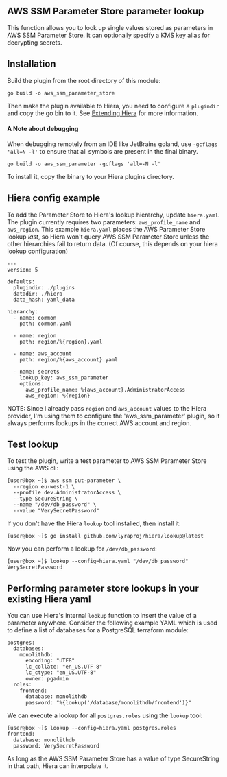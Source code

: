 ## AWS SSM Parameter Store parameter lookup

This function allows you to look up single values stored as parameters in AWS SSM Parameter Store. It can optionally specify a KMS key alias for decrypting secrets.

## Installation
Build the plugin from the root directory of this module:
```
go build -o aws_ssm_parameter_store
```
Then make the plugin available to Hiera, you need to configure a `plugindir` and copy the go bin to it. See [Extending Hiera](https://github.com/lyraproj/hiera#Extending-Hiera) for more information.

#### A Note about debugging
When debugging remotely from an IDE like JetBrains goland, use `-gcflags 'all=N -l'` to ensure that all symbols are present in the
final binary.
```
go build -o aws_ssm_parameter -gcflags 'all=-N -l'
```

To install it, copy the binary to your Hiera plugins directory.

## Hiera config example
To add the Parameter Store to Hiera's lookup hierarchy, update `hiera.yaml`. The plugin currently requires two parameters: `aws_profile_name` and `aws_region`. This example `hiera.yaml` places the AWS Parameter Store lookup _last_, so Hiera won't query AWS SSM Parameter Store unless the other hierarchies fail to return data. (Of course, this depends on your hiera lookup configuration)

```
---
version: 5

defaults:
  plugindir: ./plugins
  datadir: ./hiera
  data_hash: yaml_data

hierarchy:
  - name: common
    path: common.yaml

  - name: region
    path: region/%{region}.yaml

  - name: aws_account
    path: region/%{aws_account}.yaml

  - name: secrets
    lookup_key: aws_ssm_parameter
    options:
      aws_profile_name: %{aws_account}.AdministratorAccess
      aws_region: %{region}
```

NOTE: Since I already pass `region` and `aws_account` values to the Hiera provider, I'm using them to configure the 'aws_ssm_parameter' plugin, so it always performs lookups in the correct AWS account and region.

## Test lookup
To test the plugin, write a test parameter to AWS SSM Parameter Store using the AWS cli:

```
[user@box ~]$ aws ssm put-parameter \
  --region eu-west-1 \
  --profile dev.AdministratorAccess \
  --type SecureString \
  --name "/dev/db_password" \
  --value "VerySecretPassword"
```

If you don't have the Hiera `lookup` tool installed, then install it:

```
[user@box ~]$ go install github.com/lyraproj/hiera/lookup@latest
```

Now you can perform a lookup for `/dev/db_password`: 

```
[user@box ~]$ lookup --config=hiera.yaml "/dev/db_password"
VerySecretPassword
```

## Performing parameter store lookups in your existing Hiera yaml
You can use Hiera's internal `lookup` function to insert the value of a parameter anywhere. Consider the following example YAML which is used to define a list of databases for a PostgreSQL terraform module:

```
postgres:
  databases:
    monolithdb:
      encoding: "UTF8"
      lc_collate: "en_US.UTF-8"
      lc_ctype: "en_US.UTF-8"
      owner: pgadmin
  roles:
    frontend:
      database: monolithdb
      password: "%{lookup('/database/monolithdb/frontend')}"
```

We can execute a lookup for all `postgres.roles` using the `lookup` tool:

```
[user@box ~]$ lookup --config=hiera.yaml postgres.roles
frontend:
  database: monolithdb
  password: VerySecretPassword
```

As long as the AWS SSM Parameter Store has a value of type SecureString in that path, Hiera can interpolate it.
